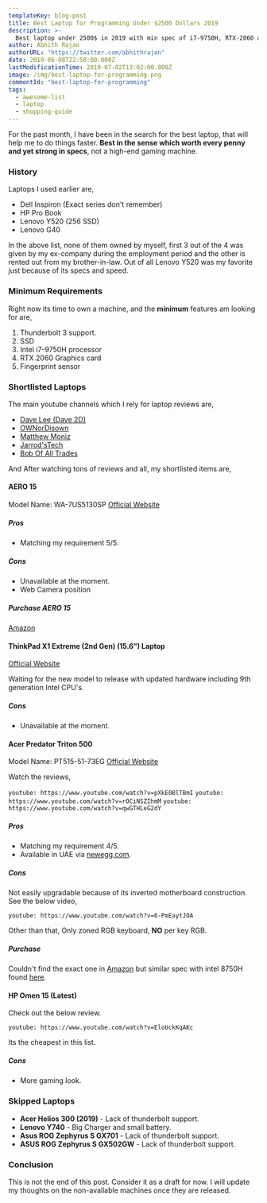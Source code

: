 ```yaml
---
templateKey: blog-post
title: Best Laptop for Programming Under $2500 Dollars 2019
description: >-
  Best laptop under 2500$ in 2019 with min spec of i7-9750H, RTX-2060 and Thunderbolt 3 support.
author: Abhith Rajan
authorURL: "https://twitter.com/abhithrajan"
date: 2019-06-08T22:50:00.000Z
lastModificationTime: 2019-07-02T13:02:00.000Z
image: /img/best-laptop-for-programming.png
commentId: "best-laptop-for-programming"
tags:
  - awesome-list
  - laptop
  - shopping-guide
---
```


For the past month, I have been in the search for the best laptop, that will help me to do things faster. **Best in the sense which worth every penny and yet strong in specs**, not a high-end gaming machine.

### History

Laptops I used earlier are,

- Dell Inspiron (Exact series don't remember)
- HP Pro Book
- Lenovo Y520 (256 SSD)
- Lenovo G40

In the above list, none of them owned by myself, first 3 out of the 4 was given by my ex-company during the employment period and the other is rented out from my brother-in-law. Out of all Lenovo Y520 was my favorite just because of its specs and speed.

### Minimum Requirements

Right now its time to own a machine, and the **minimum** features am looking for are,

1. Thunderbolt 3 support.
2. SSD
3. Intel i7-9750H processor
4. RTX 2060 Graphics card
5. Fingerprint sensor

### Shortlisted Laptops

The main youtube channels which I rely for laptop reviews are,

- [Dave Lee (Dave 2D)](https://www.youtube.com/channel/UCVYamHliCI9rw1tHR1xbkfw)
- [OWNorDisown](https://www.youtube.com/channel/UCkTweJExGMqp3NLvzvOn-yg)
- [Matthew Moniz](https://www.youtube.com/channel/UCVlMUh4WsDQvOxCJJXmWwdw)
- [Jarrod'sTech](https://www.youtube.com/channel/UC2Rzju32yQPkQ7oIhmeuLwg)
- [Bob Of All Trades](https://www.youtube.com/user/satanjamez)

And After watching tons of reviews and all, my shortlisted items are,

#### AERO 15

Model Name: WA-7US5130SP
[Official Website](https://store.gigabyte.us/aero-15-oled-wa-7us5130sp-uhd-amoled-i7-9750h-nvidia-geforce-rtx-2060-gddr6-6gb-16gb-ram-512gb-m-2-pcie-ssd-win-10-pro-gaming-laptop/)

##### Pros

- Matching my requirement 5/5.

##### Cons

- Unavailable at the moment.
- Web Camera position

##### Purchase AERO 15

[Amazon](https://amzn.to/2Xj05jQ)

#### ThinkPad X1 Extreme (2nd Gen) (15.6") Laptop

[Official Website](https://www.lenovo.com/us/en/laptops/thinkpad/thinkpad-x/X1-Extreme-Gen-2/p/22TP2TXX1E2)

Waiting for the new model to release with updated hardware including 9th generation Intel CPU's.

##### Cons

- Unavailable at the moment.

#### Acer Predator Triton 500

Model Name: PT515-51-73EG
[Official Website](https://www.acer.com/ac/en/US/content/predator-model/NH.Q50AA.003)

Watch the reviews,

`youtube: https://www.youtube.com/watch?v=pXkE0BlTBmI`
`youtube: https://www.youtube.com/watch?v=rOCiNSZIhmM`
`youtube: https://www.youtube.com/watch?v=qwGTHLeG2dY`

##### Pros

- Matching my requirement 4/5.
- Available in UAE via [newegg.com](https://www.newegg.com/global/ae-en/p/N82E16834316772?item=9SIA0ZX9AE2712&nm_mc=otc-hatch&cm_mmc=otc-hatch-_-notebooks-_-acer+america-_-9sia0zx9ae2712).

##### Cons

Not easily upgradable because of its inverted motherboard construction. See the below video,

`youtube: https://www.youtube.com/watch?v=6-PmEaytJOA`

Other than that, Only zoned RGB keyboard, **NO** per key RGB.

##### Purchase

Couldn't find the exact one in [Amazon](https://amzn.to/2KrpHcz) but similar spec with intel 8750H found [here](https://amzn.to/2KrpHcz).

#### HP Omen 15 (Latest)

Check out the below review.

`youtube: https://www.youtube.com/watch?v=EloUckKqAKc`

Its the cheapest in this list.

##### Cons

- More gaming look.

### Skipped Laptops

- **Acer Helios 300 (2019)** - Lack of thunderbolt support.
- **Lenovo Y740** - Big Charger and small battery.
- **Asus ROG Zephyrus S GX701** - Lack of thunderbolt support.
- **ASUS ROG Zephyrus S GX502GW** - Lack of thunderbolt support.

### Conclusion

This is not the end of this post. Consider it as a draft for now. I will update my thoughts on the non-available machines once they are released.
